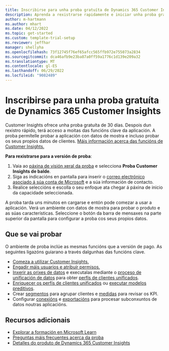 ```yaml
---
title: Inscribirse para unha proba gratuíta de Dynamics 365 Customer Insights
description: Aprenda a rexistrarse rapidamente e iniciar unha proba gratuíta de Customer Insights. Explore a aplicación e busque recursos de aprendizaxe adicionais.
author: m-hartmann
ms.author: mhart
ms.date: 04/12/2022
ms.topic: get-started
ms.custom: template-trial-setup
ms.reviewer: jeffhar
manager: shellyha
ms.openlocfilehash: 73f12745f76ef65afcc565ffb972e755073a2834
ms.sourcegitcommit: dca46afb9e23ba87a0ff59a1776c1d139e209a32
ms.translationtype: MT
ms.contentlocale: gl-ES
ms.lasthandoff: 06/29/2022
ms.locfileid: "9082489"
---
```

# <a name="sign-up-for-a-free-dynamics-365-customer-insights-trial"></a>Inscribirse para unha proba gratuíta de Dynamics 365 Customer Insights

Customer Insights ofrece unha proba gratuíta de 30 días. Despois dun rexistro rápido, terá acceso a moitas das funcións clave da aplicación. A proba permítelle probar a aplicación con datos de mostra e incluso probar os seus propios datos de clientes. [Máis información acerca das funcións de Customer Insights.](overview.md)

**Para rexistrarse para a versión de proba**:

1. Vaia ao [páxina de visión xeral da proba](https://dynamics.microsoft.com/ai/customer-insights/) e selecciona **Proba Customer Insights de balde**.
1. Siga as indicacións en pantalla para inserir o [correo electrónico asociado á súa conta de Microsoft](https://support.microsoft.com/windows/what-is-a-microsoft-account-4a7c48e9-ff5a-e9c6-5a5c-1a57d66c3bfa) e a súa información de contacto.
1. Realice seleccións e escolla o seu enfoque ata chegar á páxina de inicio da capacidade seleccionada.

A proba tarda uns minutos en cargarse e entón pode comezar a usar a aplicación. Verá un ambiente con datos de mostra para probar o produto e as súas características. Seleccione o botón da barra de mensaxes na parte superior da pantalla para configurar a proba cos seus propios datos.

## <a name="what-to-try"></a>Que se vai probar

O ambiente de proba inclúe as mesmas funcións que a versión de pago. As seguintes ligazóns guiarano a través dalgunhas das funcións clave.

- [Comeza a utilizar Customer Insights.](get-started.md)
- [Engadir máis usuarios e atribuír permisos.](permissions.md)
- [Inxerir as orixes de datos](data-sources.md) e executalas mediante o [proceso de unificación de datos](data-unification.md) para obter [perfís de clientes unificados](customer-profiles.md).
- [Enriquecer os perfís de clientes unificados](enrichment-hub.md) ou [executar modelos preditivos](predictions-overview.md).
- Crear [segmentos](segments.md) para agrupar clientes e [medidas](measures.md) para revisar os KPI.
- Configurar [conexións](connections.md) e [exportacións](export-destinations.md) para procesar subconxuntos de datos noutras aplicacións.

## <a name="additional-resources"></a>Recursos adicionais

- [Explorar a formación en Microsoft Learn](/learn/browse/?filter-products=dynamics-dynamics-cust-insights)
- [Preguntas máis frecuentes acerca da proba](trial-faq.md)
- [Detalles do produto de Dynamics 365 Customer Insights](https://dynamics.microsoft.com/ai/customer-insights/)
